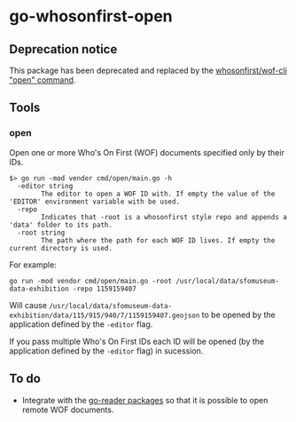 # go-whosonfirst-open

## Deprecation notice

This package has been deprecated and replaced by the [whosonfirst/wof-cli "open" command](https://github.com/whosonfirst/wof-cli?tab=readme-ov-file#wof-open). 

## Tools

### open

Open one or more Who's On First (WOF) documents specified only by their IDs.

```
$> go run -mod vendor cmd/open/main.go -h
  -editor string
    	The editor to open a WOF ID with. If empty the value of the 'EDITOR' environment variable with be used.
  -repo
    	Indicates that -root is a whosonfirst style repo and appends a 'data' folder to its path.
  -root string
    	The path where the path for each WOF ID lives. If empty the current directory is used.
```

For example:

```
go run -mod vendor cmd/open/main.go -root /usr/local/data/sfomuseum-data-exhibition -repo 1159159407
```

Will cause `/usr/local/data/sfomuseum-data-exhibition/data/115/915/940/7/1159159407.geojson` to be opened by the application defined by the `-editor` flag.

If you pass multiple Who's On First IDs each ID will be opened (by the application defined by	the `-editor` flag) in sucession.

## To do

* Integrate with the [go-reader packages](https://github.com/whosonfirst?utf8=%E2%9C%93&q=go-reader&type=&language=) so that it is possible to open remote WOF documents.

